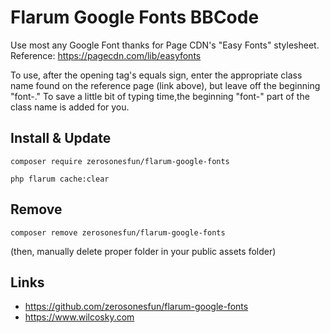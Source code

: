 # Flarum Google Fonts BBCode
Use most any Google Font thanks for Page CDN's "Easy Fonts" stylesheet.
Reference: https://pagecdn.com/lib/easyfonts

To use, after the opening tag's equals sign, enter the appropriate class name found on the reference page (link above), but leave off the beginning "font-." To save a little bit of typing time,the beginning "font-" part of the class name is added for you. 

## Install & Update
`composer require zerosonesfun/flarum-google-fonts`

`php flarum cache:clear`

## Remove
`composer remove zerosonesfun/flarum-google-fonts`

(then, manually delete proper folder in your public assets folder)

## Links
- https://github.com/zerosonesfun/flarum-google-fonts
- https://www.wilcosky.com
